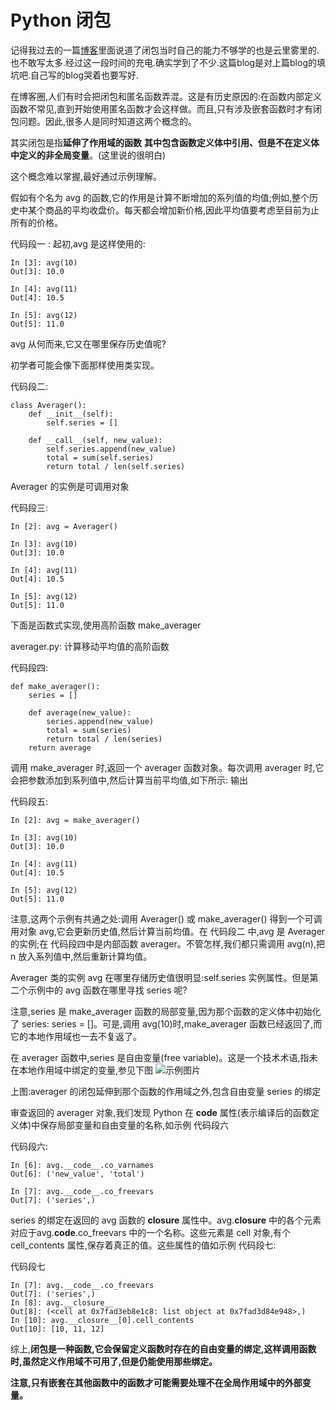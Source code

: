 # Python 闭包

记得我过去的一篇[博客](https://copie.cn/index.php/archives/Python-%E8%A3%85%E9%A5%B0%E5%99%A8-%E5%87%86%E5%A4%87%E7%AF%87.html)里面说道了闭包当时自己的能力不够学的也是云里雾里的.也不敢写太多.经过这一段时间的充电.确实学到了不少.这篇blog是对上篇blog的填坑吧.自己写的blog哭着也要写好.

在博客圈,人们有时会把闭包和匿名函数弄混。这是有历史原因的:在函数内部定义函数不常见,直到开始使用匿名函数才会这样做。而且,只有涉及嵌套函数时才有闭包问题。因此,很多人是同时知道这两个概念的。

其实闭包是指**延伸了作用域的函数** **其中包含函数定义体中引用、但是不在定义体中定义的非全局变量**。(这里说的很明白)

这个概念难以掌握,最好通过示例理解。


假如有个名为 avg 的函数,它的作用是计算不断增加的系列值的均值;例如,整个历史中某个商品的平均收盘价。每天都会增加新价格,因此平均值要考虑至目前为止所有的价格。

代码段一 : 起初,avg 是这样使用的: 

    In [3]: avg(10)
    Out[3]: 10.0

    In [4]: avg(11)
    Out[4]: 10.5

    In [5]: avg(12)
    Out[5]: 11.0

avg 从何而来,它又在哪里保存历史值呢?

初学者可能会像下面那样使用类实现。

代码段二:

    class Averager():
        def __init__(self):
            self.series = []

        def __call__(self, new_value):
            self.series.append(new_value)
            total = sum(self.series)
            return total / len(self.series)

Averager 的实例是可调用对象

代码段三:

    In [2]: avg = Averager()

    In [3]: avg(10)
    Out[3]: 10.0

    In [4]: avg(11)
    Out[4]: 10.5

    In [5]: avg(12)
    Out[5]: 11.0

下面是函数式实现,使用高阶函数 make_averager

averager.py: 计算移动平均值的高阶函数

代码段四:

    def make_averager():
        series = []

        def average(new_value):
            series.append(new_value)
            total = sum(series)
            return total / len(series)
        return average

调用 make_averager 时,返回一个 averager 函数对象。每次调用
averager 时,它会把参数添加到系列值中,然后计算当前平均值,如下所示:
输出

代码段五:

    In [2]: avg = make_averager()

    In [3]: avg(10)
    Out[3]: 10.0

    In [4]: avg(11)
    Out[4]: 10.5

    In [5]: avg(12)
    Out[5]: 11.0

注意,这两个示例有共通之处:调用 Averager() 或 make_averager() 得到一个可调用对象 avg,它会更新历史值,然后计算当前均值。在 代码段二 中,avg 是 Averager 的实例;在 代码段四中是内部函数 averager。不管怎样,我们都只需调用 avg(n),把 n 放入系列值中,然后重新计算均值。

Averager 类的实例 avg 在哪里存储历史值很明显:self.series 实例属性。但是第二个示例中的 avg 函数在哪里寻找 series 呢?

注意,series 是 make_averager 函数的局部变量,因为那个函数的定义体中初始化了 series: series = []。可是,调用 avg(10)时,make_averager 函数已经返回了,而它的本地作用域也一去不复返了。

在 averager 函数中,series 是自由变量(free variable)。这是一个技术术语,指未在本地作用域中绑定的变量,参见下图
![示例图片](https://copie.cn/usr/uploads/2017/12/2288663997.png)

上图:averager 的闭包延伸到那个函数的作用域之外,包含自由变量 series 的绑定

审查返回的 averager 对象,我们发现 Python 在 __code__ 属性(表示编译后的函数定义体)中保存局部变量和自由变量的名称,如示例 代码段六

代码段六:

    In [6]: avg.__code__.co_varnames
    Out[6]: ('new_value', 'total')

    In [7]: avg.__code__.co_freevars
    Out[7]: ('series',)

series 的绑定在返回的 avg 函数的 __closure__ 属性中。avg.__closure__ 中的各个元素对应于avg.__code__.co_freevars 中的一个名称。这些元素是 cell 对象,有个 cell_contents 属性,保存着真正的值。这些属性的值如示例 代码段七:

代码段七

    In [7]: avg.__code__.co_freevars
    Out[7]: ('series',)
    In [8]: avg.__closure__
    Out[8]: (<cell at 0x7fad3eb8e1c8: list object at 0x7fad3d84e948>,)
    In [10]: avg.__closure__[0].cell_contents
    Out[10]: [10, 11, 12]

综上,**闭包是一种函数,它会保留定义函数时存在的自由变量的绑定,这样调用函数时,虽然定义作用域不可用了,但是仍能使用那些绑定。**

**注意,只有嵌套在其他函数中的函数才可能需要处理不在全局作用域中的外部变量。**
